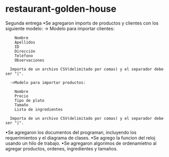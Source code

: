 # restaurant-golden-house
Segunda entrega
  •Se agregaron imports de productos y clientes con los siguiente modelo:
      -> Modelo para importar clientes: 

        Nombre
        Apellidos
        ID
        Dirección
        Teléfono
        Observaciones 

      Importa de un archivo CSV(delimitado por comas) y el separador debe ser "|".
      
      ->Modelo para importar productos: 

        Nombre
        Precio
        Tipo de plato
        Tamaño
        Lista de ingredientes

      Importa de un archivo CSV(delimitado por comas) y el separador debe ser "|".
      
  •Se agregaron los documentos del programan, incluyendo los requerimientos y el diagrama de clases.
  •Se agrego la funcion del reloj usando un hilo de trabajo.
  •Se agregaron algorimos de ordenamietno al agregar productos, ordenes, ingredientes y tamaños.
